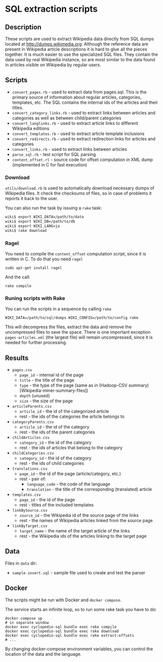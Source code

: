# SQL extraction scripts

## Description

These scripts are used to extract Wikipedia data directly from SQL dumps
located at http://dumps.wikimedia.org. Although the reference data are present
in Wikipedia article descriptions it is hard to glue all the pieces together. It
is much easier to use the specialized SQL files. They contain the data used
by real Wikipedia instance, so are most similar to the data found in articles
visible on Wikipedia by regular users.

## Scripts

* `convert_pages.rb` - used to extract data from pages.sql. This is the primary
  source of information about regular articles, categories, templates, etc.
  The SQL contains the internal ids of the articles and their titles.
* `convert_category_links.rb` - used to extract links between articles and
  categories as well as between child/parent categories
* `convert_langlinks.rb` - used to extract article links to different Wikipedia
  editions
* `convert_templates.rb` - used to extract article template inclusions
* `convert_redirects.rb` - used to extract redirection links for articles and
  categories
* `convert_links.rb` - used to extract links between articles
* `parse_sql.rb` - test script for SQL parsing
* `content_offset.rl` - source code for offset computation in XML dump
  (implemented in C for fast execution)

### Download

`utils/download.rb` is used to automatically download necessary dumps of
Wikipedia files. It check the checksums of files, so in case of problems it
reports it back to the user.

You can also run the task by issuing a `rake` task:

```bash
wiki$ export WIKI_DATA=/path/to/data 
wiki$ export WIKI_DB=/path/to/db 
wiki$ export WIKI_LANG=ja
wiki$ rake download
```


### Ragel

You need to compile the `content_offset` computation script,
since it is written in C. To do that you need `ragel`

```
sudo apt-get install ragel
```

And the call:

```
rake compile
```

### Runing scripts with Rake

You can run the scripts in a sequence by calling `rake`

```
WIKI_DATA=/path/to/sql/dumps WIKI_CONFIG=/path/to/config rake
```

This will decompress the files, extract the data and remove the uncompressed
files to save the space. There is one important exception `pages-articles.xml`
(the largest file) will remain uncompressed, since it is needed for further
processing.

## Results

* `pages.csv`
  * `page_id` - internal id of the page
  * `title` - the title of the page
  * `type` - the type of the page (same as in (Hadoop-CSV summary)[Wikipedia-miner-summary-files])
  * `depth` (unused)
  * `size` - the size of the page
* `articleParents.csv`
  * `article_id` - the id of the categorized article
  * rest - the ids of the categories the article belongs to
* `categoryParents.csv`
  * `article_id` - the id of the category
  * rest - the ids of the parent categories
* `childArticles.csv`
  * `category_id` - the id of the category
  * rest - the ids of articles that belong to the category
* `childCategories.csv`
  * `category_id` - the id of the category
  * rest - the ids of child categories
* `translations.csv`
  * `page_id` - the id of the page (article/category, etc.)
  * rest - pair of:
      * `language_code` - the code of the language
      * `translation` - the title of the corresponding (translated) article
* `templates.csv`
  * `page_id` - the id of the page
  * rest - titles of the included templates
* `linkBySource.csv`
  * `source_id` - the Wikipedia id of the source page of the links
  * rest - the names of Wikipedia articles linked from the source page
* `linkByTarget.csv`
  * `target_name` - the name of the target article of the links
  * rest - the Wikipedia ids of the articles linking to the target page

## Data 

Files in `data` dir:

* `sample-insert.sql` - sample file used to create and test the parser

## Docker

The scripts might be run with Docker and `docker compose`.

The service starts an infinite loop, so to run some rake task you have to do:
```
docker compose up
# in separate window
docker exec cyclopedio-sql bundle exec rake compile
docker exec cyclopedio-sql bundle exec rake download
docker exec cyclopedio-sql bundle exec rake extract:offsets
# ...
```

By changing docker-compose environment variables, you can control the location of the data and the language.
